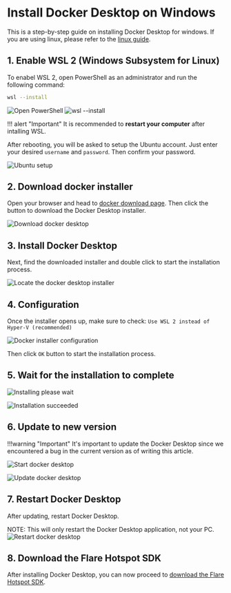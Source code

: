 # Install Docker Desktop on Windows

This is a step-by-step guide on installing Docker Desktop for windows. If you are using linux, please refer to the [linux guide](https://docs.docker.com/desktop/install/ubuntu/).

## 1. Enable WSL 2 (Windows Subsystem for Linux)

To enabel WSL 2, open PowerShell as an administrator and run the following command:
```sh title="PowerShell"
wsl --install
```

![Open PowerShell](./img/docker-install/00-open-cmd.png)
![wsl --install](./img/docker-install/00-wsl-install.png)

!!! alert "Important"
    It is recommended to **restart your computer** after intalling WSL.

After rebooting, you will be asked to setup the Ubuntu account. Just enter your desired `username` and `password`. Then confirm your password.

![Ubuntu setup](./img/docker-install/00-set-ubuntu-username.png)

## 2. Download docker installer

Open your browser and head to [docker download page](https://docs.docker.com/desktop/install/windows-install/). Then click the button to download the Docker Desktop installer.

![Download docker desktop](./img/docker-install/01-download-docker-desktop.png)

## 3. Install Docker Desktop

Next, find the downloaded installer and double click to start the installation process.

![Locate the docker desktop installer](./img/docker-install/02-locate-docker-desktop.png)

## 4. Configuration

Once the installer opens up, make sure to check:
`Use WSL 2 instead of Hyper-V (recommended)`

![Docker installer configuration](./img/docker-install/03-docker-install-configuration.png)

Then click `OK` button to start the installation process.

## 5. Wait for the installation to complete

![Installing please wait](./img/docker-install/04-unpacking-files.png)

![Installation succeeded](./img/docker-install/05-installation-succeeded.png)


## 6. Update to new version

!!!warning "Important"
    It's important to update the Docker Desktop since we encountered a bug in the current version as of writing this article.

![Start docker desktop](./img/docker-install/06-start-docker-desktop.png)

![Update docker desktop](./img/docker-install/07-update-docker-desktop.png)

## 7. Restart Docker Desktop

After updating, restart Docker Desktop.

NOTE: This will only restart the Docker Desktop application, not your PC.
![Restart docker desktop](./img/docker-install/08-update-and-restart-docker.png)

## 8. Download the Flare Hotspot SDK

After installing Docker Desktop, you can now proceed to [download the Flare Hotspot SDK](../getting-started.md/#2-download-flare-hotspot-sdk).
